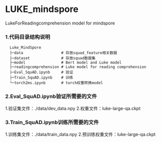 # LUKE_mindspore
 LukeForReadingcomprehension model for mindspore

### 1.代码目录结构说明
```text
  Luke_MindSpore
  ├─data                 # 存放squad_feature相关数据
  ├─dataset              # 存放squad数据集
  ├─model                # Bert model and Luke model
  ├─readingcomprehension # Luke model for reading comprehension
  ├─Eval_SquAD.ipynb     # 验证
  ├─Train_SquAD.ipynb    # 训练
  └─torch2ms.ipynb       # torch权重转换model
```
### 2.Eval_SquAD.ipynb验证所需要的文件
1.验证集文件：./data/dev_data.npy
2.权重文件：luke-large-qa.ckpt

### 3.Train_SquAD.ipynb训练所需要的文件
1.训练集文件：./data/train_data.npy
2.预训练权重文件：luke-large-qa.ckpt
